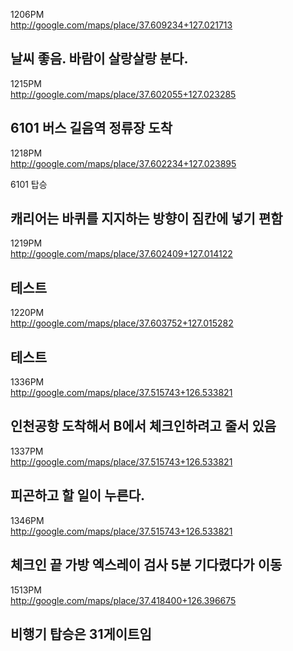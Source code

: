 1206PM  
http://google.com/maps/place/37.609234+127.021713  
  
날씨 좋음. 바람이 살랑살랑 분다. 
----------
  
1215PM  
http://google.com/maps/place/37.602055+127.023285  
  
6101 버스 길음역 정류장 도착
----------
  
1218PM  
http://google.com/maps/place/37.602234+127.023895  
  
6101 탑승

캐리어는 바퀴를 지지하는 방향이 짐칸에 넣기 편함
----------
  
1219PM  
http://google.com/maps/place/37.602409+127.014122  
  
테스트
----------
  
1220PM  
http://google.com/maps/place/37.603752+127.015282  
  
테스트
----------
  
1336PM  
http://google.com/maps/place/37.515743+126.533821  
  
인천공항 도착해서 B에서 체크인하려고 줄서 있음
----------
  
1337PM  
http://google.com/maps/place/37.515743+126.533821  
  
피곤하고 할 일이 누른다. 
----------
  
1346PM  
http://google.com/maps/place/37.515743+126.533821  
  
체크인 끝 가방 엑스레이 검사 5분 기다렸다가 이동
----------
  
1513PM  
http://google.com/maps/place/37.418400+126.396675  
  
비행기 탑승은 31게이트임
----------
  